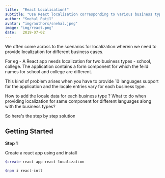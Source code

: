```yaml
---
title:  "React Localisation!"
subtitle: "Use React localisation corresponding to various business types"
author: "Snehal Patil"
avatar: "img/authors/snehal.jpeg"
image: "img/react.png"
date:   2019-07-02
---
```



We often come across to the scenarios for localization wherein we need to provide localization for different business cases.

For eg - A React app needs localization for two business types - school, college.
The application contains a form component for which the feild names for school and college are different.

This kind of problem arises when you have to provide 10 languages support for the application and the locale entries vary for each business type.

How to add the locale data for each business type ?
What to do when providing localization for same component for different languages along with the business types?


So here's the step by step solution

## Getting Started

**Step 1**

Create a react app using and install 

``` bash 
$create-react-app react-localization 
```

``` bash 
$npm i react-intl
```
